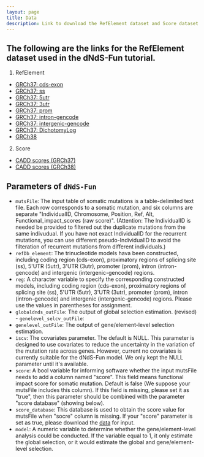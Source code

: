 ```yaml
---
layout: page
title: Data
description: Link to download the RefElement dataset and Score dataset
---
```

The following are the links for the RefElement dataset used in the dNdS-Fun tutorial. 
-------------------
1. RefElement
  * [GRCh37: cds-exon](https://yanglab.westlake.edu.cn/data/dNdSFun/RefElement/GRCh37/CADD.cds-exon.GRCh37.rda)
  * [GRCh37: ss](https://yanglab.westlake.edu.cn/data/dNdSFun/RefElement/GRCh37/CADD.ss.GRCh37.rda)
  * [GRCh37: 5utr](https://yanglab.westlake.edu.cn/data/dNdSFun/RefElement/GRCh37/CADD.5utr.GRCh37.rda)
  * [GRCh37: 3utr](https://yanglab.westlake.edu.cn/data/dNdSFun/RefElement/GRCh37/CADD.3utr.GRCh37.rda)
  * [GRCh37: prom](https://yanglab.westlake.edu.cn/data/dNdSFun/RefElement/GRCh37/CADD.prom.GRCh37.rda)
  * [GRCh37: intron-gencode](https://yanglab.westlake.edu.cn/data/dNdSFun/RefElement/GRCh37/CADD.intron-gencode.GRCh37.rda)
  * [GRCh37: intergenic-gencode](https://yanglab.westlake.edu.cn/data/dNdSFun/RefElement/GRCh37/CADD.intergenic-gencode.GRCh37.rda)
  * [GRCh37: DichotomyLog](https://yanglab.westlake.edu.cn/data/dNdSFun/RefElement/GRCh37/Dichotomy.GRCh37.log)
  * [GRCh38](https://yanglab.westlake.edu.cn/data/RefElement/*)
  
2. Score
  * [CADD scores (GRCh37)](https://krishna.gs.washington.edu/download/CADD/v1.6/GRCh37/whole_genome_SNVs.tsv.gz)
  * [CADD scores (GRCh38)](https://krishna.gs.washington.edu/download/CADD/v1.6/GRCh38/whole_genome_SNVs.tsv.gz)




Parameters of `dNdS-Fun`
-------------------
- `mutsFile`: The input table of somatic mutations is a table-delimited text file. Each row corresponds to a somatic mutation, and six columns are separate "IndividualID, Chromosome, Position, Ref, Alt, Functional_impact_scores (raw score)". (Attention: The IndividualID is needed be provided to filtered out the duplicate mutations from the same indivudual. If you have not exact IndividualID for the recurrent mutations, you can use different pseudo-IndividualID to avoid the filteration of recurrent mutations from different individuals.)
- `refDb_element`: The trinucleotide models hava been constructed, including coding region (cds-exon), proximatory regions of splicing site (ss), 5'UTR (5utr), 3'UTR (3utr), promoter (prom), intron (intron-gencode) and intergenic (intergenic-gencode) regions.
- `reg`: A character variable to specify the corresponding constructed models, including coding region (cds-exon), proximatory regions of splicing site (ss), 5'UTR (5utr), 3'UTR (3utr), promoter (prom), intron (intron-gencode) and intergenic (intergenic-gencode) regions. Please use the values in parentheses for assignment.
- `globaldnds_outFile`: The output of global selection estimation.
(revised) - `genelevel_selcv_outFile`:
- `genelevel_outFile`: The output of gene/element-level selection estimation.
- `iscv`: The covariates parameter. The default is NULL. This parameter is designed to use covariates to reduce the uncertainty in the variation of the mutation rate across genes. However, current no covariates is currently suitable for the dNdS-Fun model. We only kept the NULL parameter until it's available.
- `score`: A bool variable for informing software whether the input mutsFile  needs to add a column named "score". This field means functional impact score for somatic mutation. Default is false (We suppose your mutsFile includes this column). If this field is missing, please set it as "true", then this parameter should be combined with the parameter "score database" (showing below).
- `score_database`: This database is used to obtain the score value for mutsFile when "socre" column is missing. If your "score" parameter is set as true, please download the [data](https://jianyanglab.github.io/dNdS-Fun/documentation/03_data.html) for input.
- `model`: A numeric variable to determine whether the gene/element-level analysis could be conducted. If the variable equal to 1, it only estimate the global selection, or it would estimate the global and gene/element-level selection.